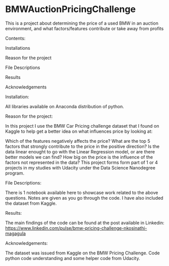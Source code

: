# BMWAuctionPricingChallenge
This is a project about determining the price of a used BMW in an auction environment, and what factors/features contribute or take away from profits 


Contents:

Installations

Reason for the project

File Descriptions

Results

Acknowledgements



Installation:

All libraries available on Anaconda distribution of python.


Reason for the project:

In this project I use the BMW Car Pricing challenge dataset that I found on Kaggle to help get a better idea on what influences price by looking at:

Which of the features negatively affects the price?
What are the top 5 factors that strongly contribute to the price in the positive direction?
Is the data linear enought to go with the Linear Regression model, or are there better models we can find?
How big on the price is the influence of the factors not represented in the data?
This project forms form part of 1 or 4 projects in my studies with Udacity under the Data Science Nanodegree program.


File Descriptions:

There is 1 notebook available here to showcase work related to the above questions.
Notes are given as you go through the code.
I have also included the dataset from Kaggle.


Results:

The main findings of the code can be found at the post available in Linkedin: https://www.linkedin.com/pulse/bmw-pricing-challenge-nkosinathi-magagula


Acknowledgements:

The dataset was issued from Kaggle on the BMW Pricing Challenge.
Code python code understanding and some helper code from Udacity.
